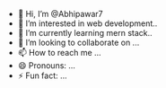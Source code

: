 - 👋 Hi, I’m @Abhipawar7
- 👀 I’m interested in web development..
- 🌱 I’m currently learning mern stack..
- 💞️ I’m looking to collaborate on ...
- 📫 How to reach me ...
- 😄 Pronouns: ...
- ⚡ Fun fact: ...

<!---
Abhipawar7/Abhipawar7 is a ✨ special ✨ repository because its `README.md` (this file) appears on your GitHub profile.
You can click the Preview link to take a look at your changes.
--->
